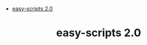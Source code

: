 <!-- START doctoc generated TOC please keep comment here to allow auto update -->
<!-- DON'T EDIT THIS SECTION, INSTEAD RE-RUN doctoc TO UPDATE -->

- [easy-scripts 2.0](#easy-scripts-20)

<!-- END doctoc generated TOC please keep comment here to allow auto update -->

<div align="center">
<h1>easy-scripts 2.0</h1>
